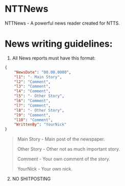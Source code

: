 # NTTNews
NTTNews - A powerful news reader created for NTTS.

# News writing guidelines:
1. All News reports must have this format:

````json
{
    "NewsDate": "00.00.0000",
    "l1": "- Main Story",
    "l2": "Comment",
    "l3": "Comment",
    "l4": "Comment",
    "l5": "- Other Story",
    "l6": "Comment",
    "l7": "Comment",
    "l8": "- Other Story",
    "l9": "Comment",
    "l10": "Comment",
    "WrittenBy": "YourNick"
}
````
> Main Story - Main post of the newspaper.
> 
> Other Story - Other not as much important story.
> 
> Comment - Your own comment of the story.
> 
> YourNick - Your own nick.

2. NO SHITPOSTING
